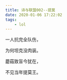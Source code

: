 ```yaml
---
title: 诗与联盟002--提莫
date: 2020-01-06 17:22:02
tags:
    - lol
---
```

一人抗完全队伤，

为何坦克没肉装。
<!--more-->
蘑菇致盲今犹在，

不见当年提莫王。
